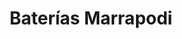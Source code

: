 ---
title: "Baterías Marrapodi"
url: /ciudad-autonoma-de-buenos-aires/baterias-marrapodi/
shop: reparación de automóviles
---